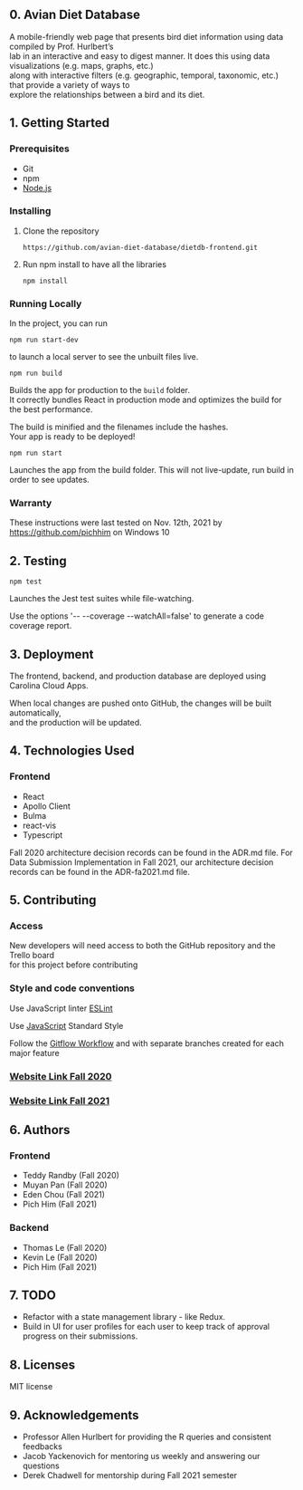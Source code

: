 ## 0. Avian Diet Database

A mobile-friendly web page that presents bird diet information using  data compiled by Prof. Hurlbert’s <br />lab in an interactive and easy to digest manner. It does this using data visualizations (e.g. maps, graphs, etc.)<br /> along with interactive filters (e.g. geographic, temporal, taxonomic, etc.) that provide a variety of ways to <br />explore the relationships between a bird and its diet.

## 1. Getting Started
### Prerequisites
- Git
- npm
- [Node.js](https://nodejs.org/en/)

### Installing
1. Clone the repository
    
    `https://github.com/avian-diet-database/dietdb-frontend.git`

2. Run npm install to have all the libraries

    `npm install`

### Running Locally
In the project, you can run 

`npm run start-dev`

to launch a local server to see the unbuilt files live.

`npm run build`

Builds the app for production to the `build` folder.<br />
It correctly bundles React in production mode and optimizes the build for the best performance.

The build is minified and the filenames include the hashes.<br />
Your app is ready to be deployed!

`npm run start`

Launches the app from the build folder. This will not live-update, run build in order to see updates.



### Warranty
These instructions were last tested on Nov. 12th, 2021 by https://github.com/pichhim on Windows 10

## 2. Testing 
`npm test`

Launches the Jest test suites while file-watching.<br />

Use the options '-- --coverage --watchAll=false' to generate a code coverage report.

## 3. Deployment

The frontend, backend, and production database are deployed using Carolina Cloud Apps. 

When local changes are pushed onto GitHub, the changes will be built automatically,<br /> and the production will be updated. 


## 4. Technologies Used

### Frontend
- React
- Apollo Client
- Bulma 
- react-vis
- Typescript

Fall 2020 architecture decision records can be found in the ADR.md file.
For Data Submission Implementation in Fall 2021, our architecture decision records can be found in the ADR-fa2021.md file.


## 5. Contributing
### Access
New developers will need access to both the GitHub repository and the Trello board <br />for this project before contributing
### Style and code conventions
Use JavaScript linter [ESLint](https://eslint.org/)

Use [JavaScript](https://standardjs.com/) Standard Style

Follow the [Gitflow Workflow](https://www.atlassian.com/git/tutorials/comparing-workflows/gitflow-workflow) and with separate branches created for each major feature

### [Website Link Fall 2020](https://comp523fa2020.github.io/Overview/)
### [Website Link Fall 2021](https://tarheels.live/comp523project/)

## 6. Authors

### Frontend
- Teddy Randby (Fall 2020)
- Muyan Pan (Fall 2020)
- Eden Chou (Fall 2021)
- Pich Him (Fall 2021)

### Backend
- Thomas Le (Fall 2020)
- Kevin Le (Fall 2020)
- Pich Him (Fall 2021)

## 7. TODO
- Refactor with a state management library - like Redux. 
- Build in UI for user profiles for each user to keep track of approval progress on their submissions.

## 8. Licenses

MIT license



## 9. Acknowledgements

- Professor Allen Hurlbert for providing the R queries and consistent feedbacks
- Jacob Yackenovich for mentoring us weekly and answering our questions
- Derek Chadwell for mentorship during Fall 2021 semester
